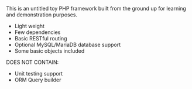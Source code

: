This is an untitled toy PHP framework built from the ground up for learning and demonstration purposes.

- Light weight
- Few dependencies
- Basic RESTful routing
- Optional MySQL/MariaDB database support
- Some basic objects included

DOES NOT CONTAIN:
- Unit testing support
- ORM Query builder
